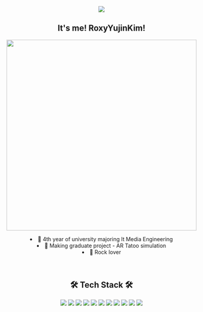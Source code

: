 <p align = "center">
<img src="https://capsule-render.vercel.app/api?type=wave&color=gradient&height=300&section=header&text=RoxyYujinKim&fontSize=90" />
</p>

<h2 align = "center"> It's me! RoxyYujinKim! </h2> 
<p align = "center">
<img src = "https://user-images.githubusercontent.com/43868490/119626515-4506e500-be46-11eb-9894-8ccf6066627e.jpg" height="500">
</p>

<li align = "center"> 🤟 4th year of university majoring It Media Engineering</li>
<li align = "center">🤟 Making graduate project - AR Tatoo simulation</li>
<li align = "center">🤟 Rock lover</li>

<br>
<br>
<h2 align = "center" > 🛠 Tech Stack 🛠 </h2>
<p align = "center">
    <img src="https://img.shields.io/badge/Python-3776AB?style=flat-square&logo=Python&logoColor=white"> 
    <img src="https://img.shields.io/badge/C-A8B9CC?style=flat-square&logo=c&logoColor=white"> 
    <img src="https://img.shields.io/badge/Java-007396?style=flat-square&logo=Java&logoColor=white"> 
    <img src="https://img.shields.io/badge/Unity-000000?style=flat-square&logo=Unity&logoColor=white">
    <img src="https://img.shields.io/badge/Swift-FA7343?style=flat-square&logo=Swift&logoColor=white">
    <img src="https://img.shields.io/badge/Xcode-147EFB?style=flat-square&logo=Xcode&logoColor=white">
    <img src="https://img.shields.io/badge/Django-092E20?style=flat-square&logo=Django&logoColor=white">
    <img src="https://img.shields.io/badge/Mysql-4479A1?style=flat-square&logo=Mysql&logoColor=white">
    <img src="https://img.shields.io/badge/TensorFlow-FF6F00?style=flat-square&logo=TensorFlow&logoColor=white">
    <img src="https://img.shields.io/badge/OpenCV-5C3EE8?style=flat-square&logo=OpenCV&logoColor=white">
    <img src="https://img.shields.io/badge/CSharp-239120?style=flat-square&logo=c-sharp&logoColor=white">
</p>
<br>
<br>







